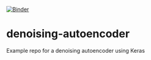 [![Binder](https://mybinder.org/badge_logo.svg)](https://mybinder.org/v2/gh/ccaballeroh/denoising-autoencoder/main)

# denoising-autoencoder
Example repo for a denoising autoencoder using Keras

